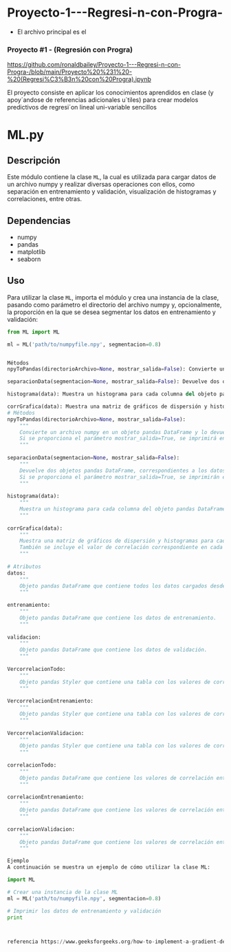 # Proyecto-1---Regresi-n-con-Progra-

- El archivo principal es el 

### Proyecto #1 - (Regresión con Progra) 
https://github.com/ronaldbailey/Proyecto-1---Regresi-n-con-Progra-/blob/main/Proyecto%20%231%20-%20(Regresi%C3%B3n%20con%20Progra).ipynb

El proyecto consiste en aplicar los conocimientos aprendidos en clase (y apoy´andose de referencias adicionales u´tiles) para crear modelos predictivos de regresi´on lineal uni-variable sencillos 


# ML.py

## Descripción
Este módulo contiene la clase `ML`, la cual es utilizada para cargar datos de un archivo numpy y realizar diversas operaciones con ellos, como separación en entrenamiento y validación, visualización de histogramas y correlaciones, entre otras.

## Dependencias
- numpy
- pandas
- matplotlib
- seaborn

## Uso
Para utilizar la clase `ML`, importa el módulo y crea una instancia de la clase, pasando como parámetro el directorio del archivo numpy y, opcionalmente, la proporción en la que se desea segmentar los datos en entrenamiento y validación:

```python
from ML import ML

ml = ML('path/to/numpyfile.npy', segmentacion=0.8)


Métodos
npyToPandas(directorioArchivo=None, mostrar_salida=False): Convierte un archivo numpy en un objeto pandas DataFrame y lo devuelve. Si se proporciona el parámetro mostrar_salida=True, se imprimirá en pantalla el DataFrame resultante.

separacionData(segmentacion=None, mostrar_salida=False): Devuelve dos objetos pandas DataFrame, correspondientes a los datos de entrenamiento y validación, respectivamente. Si se proporciona el parámetro mostrar_salida=True, se imprimirán en pantalla las dos tablas resultantes.

histograma(data): Muestra un histograma para cada columna del objeto pandas DataFrame proporcionado como parámetro.

corrGrafica(data): Muestra una matriz de gráficos de dispersión y histogramas para cada combinación de columnas del objeto pandas DataFrame proporcionado como parámetro. También se incluye el valor de correlación correspondiente en cada gráfico.
# Métodos
npyToPandas(directorioArchivo=None, mostrar_salida=False):
    """
    Convierte un archivo numpy en un objeto pandas DataFrame y lo devuelve.
    Si se proporciona el parámetro mostrar_salida=True, se imprimirá en pantalla el DataFrame resultante.
    """
    
separacionData(segmentacion=None, mostrar_salida=False):
    """
    Devuelve dos objetos pandas DataFrame, correspondientes a los datos de entrenamiento y validación, respectivamente.
    Si se proporciona el parámetro mostrar_salida=True, se imprimirán en pantalla las dos tablas resultantes.
    """
    
histograma(data):
    """
    Muestra un histograma para cada columna del objeto pandas DataFrame proporcionado como parámetro.
    """
    
corrGrafica(data):
    """
    Muestra una matriz de gráficos de dispersión y histogramas para cada combinación de columnas del objeto pandas DataFrame proporcionado como parámetro.
    También se incluye el valor de correlación correspondiente en cada gráfico.
    """
    
# Atributos
datos:
    """
    Objeto pandas DataFrame que contiene todos los datos cargados desde el archivo numpy.
    """
    
entrenamiento:
    """
    Objeto pandas DataFrame que contiene los datos de entrenamiento.
    """
    
validacion:
    """
    Objeto pandas DataFrame que contiene los datos de validación.
    """
    
VercorrelacionTodo:
    """
    Objeto pandas Styler que contiene una tabla con los valores de correlación entre todas las columnas de datos visualizados con un gradiente de color.
    """
    
VercorrelacionEntrenamiento:
    """
    Objeto pandas Styler que contiene una tabla con los valores de correlación entre todas las columnas de entrenamiento visualizados con un gradiente de color.
    """
    
VercorrelacionValidacion:
    """
    Objeto pandas Styler que contiene una tabla con los valores de correlación entre todas las columnas de validacion visualizados con un gradiente de color.
    """
    
correlacionTodo:
    """
    Objeto pandas DataFrame que contiene los valores de correlación entre todas las columnas de datos.
    """
    
correlacionEntrenamiento:
    """
    Objeto pandas DataFrame que contiene los valores de correlación entre todas las columnas de entrenamiento.
    """
    
correlacionValidacion:
    """
    Objeto pandas DataFrame que contiene los valores de correlación entre todas las columnas de validacion.
    """

Ejemplo
A continuación se muestra un ejemplo de cómo utilizar la clase ML:

import ML

# Crear una instancia de la clase ML
ml = ML('path/to/numpyfile.npy', segmentacion=0.8)

# Imprimir los datos de entrenamiento y validación
print



referencia https://www.geeksforgeeks.org/how-to-implement-a-gradient-descent-in-python-to-find-a-local-minimum/
